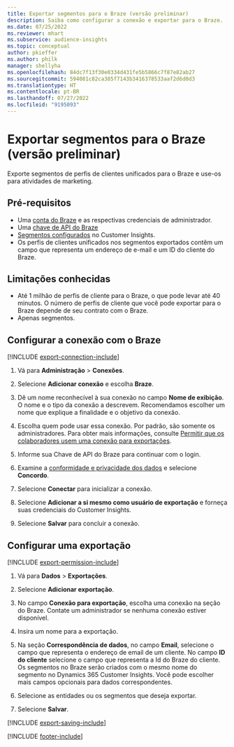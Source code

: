 ```yaml
---
title: Exportar segmentos para o Braze (versão preliminar)
description: Saiba como configurar a conexão e exportar para o Braze.
ms.date: 07/25/2022
ms.reviewer: mhart
ms.subservice: audience-insights
ms.topic: conceptual
author: pkieffer
ms.author: philk
manager: shellyha
ms.openlocfilehash: 84dc7f13f30e0334d431fe5b5866c7f87e82ab27
ms.sourcegitcommit: 594081c82ca385f7143b3416378533aaf2d6d0d3
ms.translationtype: HT
ms.contentlocale: pt-BR
ms.lasthandoff: 07/27/2022
ms.locfileid: "9195093"
---
```

# <a name="export-segments-to-braze-preview"></a>Exportar segmentos para o Braze (versão preliminar)

Exporte segmentos de perfis de clientes unificados para o Braze e use-os para atividades de marketing.

## <a name="prerequisites"></a>Pré-requisitos

- Uma [conta do Braze](https://www.braze.com/) e as respectivas credenciais de administrador.
- Uma [chave de API do Braze](https://www.braze.com/docs/api/basics/)
- [Segmentos configurados](segments.md) no Customer Insights.
- Os perfis de clientes unificados nos segmentos exportados contêm um campo que representa um endereço de e-mail e um ID do cliente do Braze.

## <a name="known-limitations"></a>Limitações conhecidas

- Até 1 milhão de perfis de cliente para o Braze, o que pode levar até 40 minutos. O número de perfis de cliente que você pode exportar para o Braze depende de seu contrato com o Braze.
- Apenas segmentos.

## <a name="set-up-connection-to-braze"></a>Configurar a conexão com o Braze

[!INCLUDE [export-connection-include](includes/export-connection-admn.md)]

1. Vá para **Administração** > **Conexões**.

1. Selecione **Adicionar conexão** e escolha **Braze**.

1. Dê um nome reconhecível à sua conexão no campo **Nome de exibição**. O nome e o tipo da conexão a descrevem. Recomendamos escolher um nome que explique a finalidade e o objetivo da conexão.

1. Escolha quem pode usar essa conexão. Por padrão, são somente os administradores. Para obter mais informações, consulte [Permitir que os colaboradores usem uma conexão para exportações](connections.md#allow-contributors-to-use-a-connection-for-exports).

1. Informe sua Chave de API do Braze para continuar com o login.

1. Examine a [conformidade e privacidade dos dados](connections.md#data-privacy-and-compliance) e selecione **Concordo**.

1. Selecione **Conectar** para inicializar a conexão.

1. Selecione **Adicionar a si mesmo como usuário de exportação** e forneça suas credenciais do Customer Insights.

1. Selecione **Salvar** para concluir a conexão.

## <a name="configure-an-export"></a>Configurar uma exportação

[!INCLUDE [export-permission-include](includes/export-permission.md)]

1. Vá para **Dados** > **Exportações**.

1. Selecione **Adicionar exportação**.

1. No campo **Conexão para exportação**, escolha uma conexão na seção do Braze. Contate um administrador se nenhuma conexão estiver disponível.

1. Insira um nome para a exportação.

1. Na seção **Correspondência de dados**, no campo **Email**, selecione o campo que representa o endereço de email de um cliente. No campo **ID do cliente** selecione o campo que representa a Id do Braze do cliente. Os segmentos no Braze serão criados com o mesmo nome do segmento no Dynamics 365 Customer Insights. Você pode escolher mais campos opcionais para dados correspondentes.

1. Selecione as entidades ou os segmentos que deseja exportar.

1. Selecione **Salvar**.

[!INCLUDE [export-saving-include](includes/export-saving.md)]

[!INCLUDE [footer-include](includes/footer-banner.md)]
